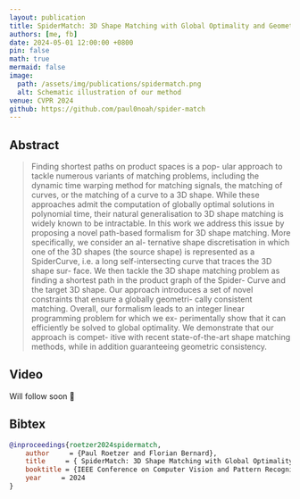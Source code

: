 ```yaml
---
layout: publication
title: SpiderMatch: 3D Shape Matching with Global Optimality and Geometric Consistency
authors: [me, fb]
date: 2024-05-01 12:00:00 +0800
pin: false
math: true
mermaid: false
image:
  path: /assets/img/publications/spidermatch.png
  alt: Schematic illustration of our method
venue: CVPR 2024
github: https://github.com/paul0noah/spider-match
---
```


## Abstract

> Finding shortest paths on product spaces is a pop- ular approach to tackle numerous variants of matching problems, including the dynamic time warping method for matching signals, the matching of curves, or the matching of a curve to a 3D shape. While these approaches admit the computation of globally optimal solutions in polynomial time, their natural generalisation to 3D shape matching is widely known to be intractable. In this work we address this issue by proposing a novel path-based formalism for 3D shape matching. More specifically, we consider an al- ternative shape discretisation in which one of the 3D shapes (the source shape) is represented as a SpiderCurve, i.e. a long self-intersecting curve that traces the 3D shape sur- face. We then tackle the 3D shape matching problem as finding a shortest path in the product graph of the Spider- Curve and the target 3D shape. Our approach introduces a set of novel constraints that ensure a globally geometri- cally consistent matching. Overall, our formalism leads to an integer linear programming problem for which we ex- perimentally show that it can efficiently be solved to global optimality. We demonstrate that our approach is compet- itive with recent state-of-the-art shape matching methods, while in addition guaranteeing geometric consistency.

## Video
Will follow soon 🚧

## Bibtex
```bibtex
@inproceedings{roetzer2024spidermatch,
    author     = {Paul Roetzer and Florian Bernard},
    title     = { SpiderMatch: 3D Shape Matching with Global Optimality and Geometric Consistency },
    booktitle = {IEEE Conference on Computer Vision and Pattern Recognition (CVPR)},
    year     = 2024
}
```
